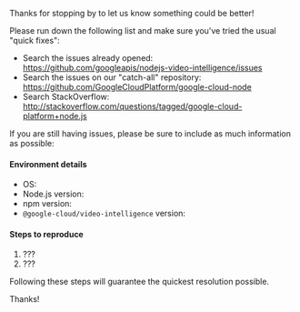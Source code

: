 Thanks for stopping by to let us know something could be better!

Please run down the following list and make sure you've tried the usual "quick
fixes":

  - Search the issues already opened: https://github.com/googleapis/nodejs-video-intelligence/issues
  - Search the issues on our "catch-all" repository: https://github.com/GoogleCloudPlatform/google-cloud-node
  - Search StackOverflow: http://stackoverflow.com/questions/tagged/google-cloud-platform+node.js

If you are still having issues, please be sure to include as much information as
possible:

#### Environment details

  - OS:
  - Node.js version:
  - npm version:
  - `@google-cloud/video-intelligence` version:

#### Steps to reproduce

  1. ???
  2. ???

Following these steps will guarantee the quickest resolution possible.

Thanks!
